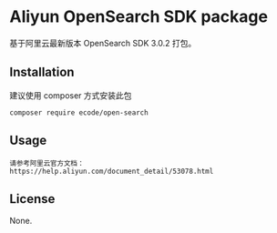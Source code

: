 # Aliyun OpenSearch SDK package
基于阿里云最新版本 OpenSearch SDK 3.0.2 打包。

## Installation

建议使用 composer 方式安装此包

    composer require ecode/open-search

## Usage

    请参考阿里云官方文档：
    https://help.aliyun.com/document_detail/53078.html

## License

None.
